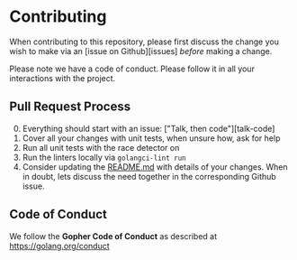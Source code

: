 # Contributing

When contributing to this repository, please first discuss the change you wish
to make via an [issue on Github][issues] *before* making a change. 

Please note we have a code of conduct. Please follow it in all your interactions
with the project.

## Pull Request Process

0. Everything should start with an issue: ["Talk, then code"][talk-code]
1. Cover all your changes with unit tests, when unsure how, ask for help
2. Run all unit tests with the race detector on
3. Run the linters locally via `golangci-lint run`
4. Consider updating the [README.md](README.md) with details of your changes.
   When in doubt, lets discuss the need together in the corresponding Github issue.

## Code of Conduct

We follow the **Gopher Code of Conduct** as described at https://golang.org/conduct